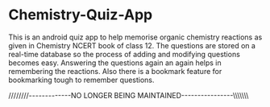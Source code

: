 # Chemistry-Quiz-App
This is an android quiz app to help memorise organic chemistry reactions as given in Chemistry NCERT book of class 12. The questions are stored on a real-time database so the process of adding and modifying questions becomes easy. Answering the questions again an again helps in remembering the reactions. Also there is a bookmark feature for bookmarking tough to remember questions.  

////////-------------NO LONGER BEING MAINTAINED----------------\\\\\\\\\\\\\\

